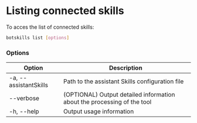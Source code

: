 # Listing connected skills

To acces the list of connected skills:
```bash
botskills list [options]
```

### Options

| Option                        | Description                                                             |
|-------------------------------|-------------------------------------------------------------------------|
| -a, --assistantSkills <path>  | Path to the assistant Skills configuration file                         |
| --verbose                     | (OPTIONAL) Output detailed information about the processing of the tool |
| -h, --help                    | Output usage information                                                |
